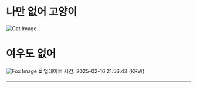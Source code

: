 
# 나만 없어 고양이

![Cat Image](https://cdn2.thecatapi.com/images/HOrX5gwLS.jpg)

# 여우도 없어
![Fox Image](https://randomfox.ca/images/22.jpg)
⏳ 업데이트 시간: 2025-02-16 21:56:43 (KRW)

---
